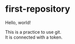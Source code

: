 # first-repository

Hello, world!

This is a practice to use git.  
It is connected with a token.  



